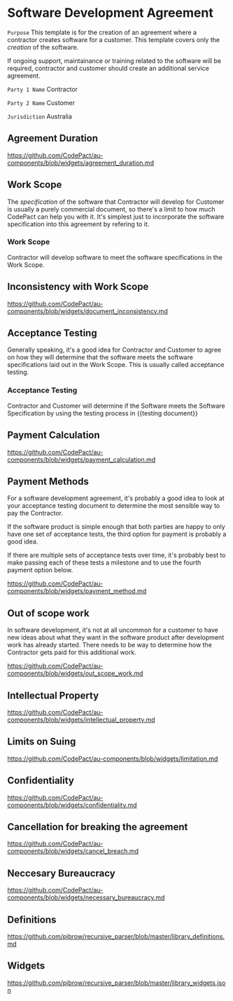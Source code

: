 # Software Development Agreement

`Purpose` This template is for the creation of an agreement where a contractor creates software for a customer. This template covers only the _creation_ of the software.

If ongoing support, maintainance or training related to the software will be required, contractor and customer should create an additional service agreement.

`Party 1 Name` Contractor

`Party 2 Name` Customer

`Jurisdiction` Australia

## Agreement Duration

https://github.com/CodePact/au-components/blob/widgets/agreement_duration.md

## Work Scope

The _specification_ of the software that Contractor will develop for Customer is usually a purely commercial document, so there's a limit to how much CodePact can help you with it. It's simplest just to incorporate the software specification into this agreement by refering to it.

### Work Scope

Contractor will develop software to meet the software specifications in the Work Scope.

## Inconsistency with Work Scope

https://github.com/CodePact/au-components/blob/widgets/document_inconsistency.md

## Acceptance Testing

Generally speaking, it's a good idea for Contractor and Customer to agree on how they will determine that the software meets the software specifications laid out in the Work Scope. This is usually called acceptance testing.

### Acceptance Testing

Contractor and Customer will determine if the Software meets the Software Specification by using the testing process in {{testing document}}

## Payment Calculation

https://github.com/CodePact/au-components/blob/widgets/payment_calculation.md

## Payment Methods

For a software development agreement, it's probably a good idea to look at your acceptance testing document to determine the most sensible way to pay the Contractor.

If the software product is simple enough that both parties are happy to only have one set of acceptance tests, the third option for payment is probably a good idea.

If there are multiple sets of acceptance tests over time, it's probably best to make passing each of these tests a milestone and to use the fourth payment option below.

https://github.com/CodePact/au-components/blob/widgets/payment_method.md

## Out of scope work

In software development, it's not at all uncommon for a customer to have new ideas about what they want in the software product after development work has already started. There needs to be way to determine how the Contractor gets paid for this additional work.

https://github.com/CodePact/au-components/blob/widgets/out_scope_work.md

## Intellectual Property

https://github.com/CodePact/au-components/blob/widgets/intellectual_property.md

## Limits on Suing

https://github.com/CodePact/au-components/blob/widgets/limitation.md

## Confidentiality

https://github.com/CodePact/au-components/blob/widgets/confidentiality.md

## Cancellation for breaking the agreement

https://github.com/CodePact/au-components/blob/widgets/cancel_breach.md

## Neccesary Bureaucracy

https://github.com/CodePact/au-components/blob/widgets/necessary_bureaucracy.md

## Definitions

https://github.com/pjbrow/recursive_parser/blob/master/library_definitions.md

## Widgets

https://github.com/pjbrow/recursive_parser/blob/master/library_widgets.json
